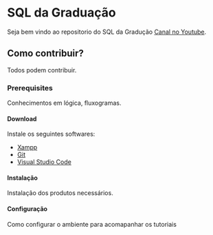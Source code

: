 # SQL da Graduação

Seja bem vindo ao repositorio do SQL da Gradução [Canal no Youtube](https://www.youtube.com/channel/UChUjnCbv4wn6t6oF2VRg-Ow).

## Como contribuir?

Todos podem contribuir.

### Prerequisites

Conhecimentos em lógica, fluxogramas.

#### Download

Instale os seguintes softwares:

* [Xampp](https://www.apachefriends.org/xampp-files/7.0.32/xampp-win32-7.0.32-0-VC14-installer.exe)
* [Git](https://git-scm.com/download)
* [Visual Studio Code](https://code.visualstudio.com/Download)

#### Instalação

Instalação dos produtos necessários.


#### Configuração

Como configurar o ambiente para acomapanhar os tutoriais




